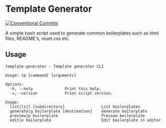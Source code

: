 # Template Generator

[![Conventional Commits](https://img.shields.io/badge/Conventional%20Commits-1.0.0-yellow.svg)](https://conventionalcommits.org)

A simple bash script used to generate common boilerplates such as html files, README's, reset.css etc.

## Usage

```
template-generator - Template generator CLI

Usage: tp [command] [arguments]

Options:
  -h, --help              Print this help.
  -v,--version            Print script version.

Usage:
  list|ls|l [subdirectory]                List boilerplates
  generate|g boilerplate [destination]    Generate boilerplate
  preview|p boilerplate                   Preview boilerplate
  edit|e boilerplate                      Edit boilerplate in editor
```
